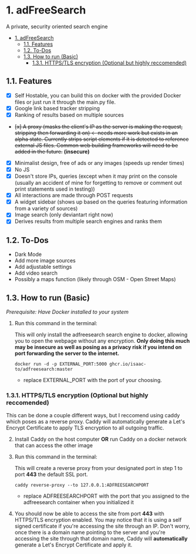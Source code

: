 # 1. adFreeSearch

A private, security oriented search engine

- [1. adFreeSearch](#1-adfreesearch)
  - [1.1. Features](#11-features)
  - [1.2. To-Dos](#12-to-dos)
  - [1.3. How to run (Basic)](#13-how-to-run-basic)
    - [1.3.1. HTTPS/TLS encryption (Optional but highly reccomended)](#131-httpstls-encryption-optional-but-highly-reccomended)

## 1.1. Features

- [x] Self Hostable, you can build this on docker with the provided Docker files or just run it through the main.py file.
- [x] Google link based tracker stripping
- [x] Ranking of results based on multiple sources
- ~~[x] A proxy (masks the client's IP as the server is making the request, stripping then forwarding it on) &larr; needs more work but exists in an alpha state. Currently strips script elements if it is detected to reference external JS files. Common web building frameworks will need to be added in the future.~~ **(insecure)**
- [x] Minimalist design, free of ads or any images (speeds up render times)
- [x] No JS
- [x] Doesn't store IPs, queries (except when it may print on the console (usually an accident of mine for forgetting to remove or comment out print statements used in testing))
- [x] All interactions are made through POST requests
- [x] A widget sidebar (shows up based on the queries featuring information from a variety of sources)
- [x] Image search (only deviantart right now)
- [x] Derives results from multiple search engines and ranks them

## 1.2. To-Dos

- Dark Mode
- Add more image sources
- Add adjustable settings
- Add video search
- Possibly a maps function (likely through OSM - Open Street Maps)

## 1.3. How to run (Basic)
*Prerequisite: Have Docker installed to your system*

1. Run this command in the terminal:

    This will only install the adfreesearch search engine to docker, allowing you to open the webpage without any encryption. **Only doing this much may be insecure as well as posing as a privacy risk if you intend on port forwarding the server to the internet.**
    
    ```
    docker run -d -p EXTERNAL_PORT:5000 ghcr.io/isaac-to/adfreesearch:master
    ```
    
    * replace EXTERNAL_PORT with the port of your choosing.

### 1.3.1. HTTPS/TLS encryption (Optional but highly reccomended)

This can be done a couple different ways, but I reccomend using caddy which poses as a reverse proxy. Caddy will automatically generate a Let's Encrypt Certificate to apply TLS encryption to all outgoing traffic.

2. Install Caddy on the host computer **OR** run Caddy on a docker network that can access the other image

3. Run this command in the terminal:
    
    This will create a reverse proxy from your designated port in step 1 to port **443** the default SSL port.

    ```
    caddy reverse-proxy --to 127.0.0.1:ADFREESEARCHPORT
    ```
    * replace ADFREESEARCHPORT with the port that you assigned to the adfreesearch container when you initialized it

4. You should now be able to access the site from port **443** with HTTPS/TLS encryption enabled. You may notice that it is using a self signed certificate if you're accessing the site through an IP. Don't worry, once there is a domain name pointing to the server and you're accessing the site through that domain name, Caddy will **automatically** generate a Let's Encrypt Certificate and apply it.